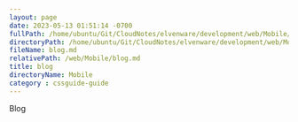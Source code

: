```yaml
---
layout: page
date: 2023-05-13 01:51:14 -0700
fullPath: /home/ubuntu/Git/CloudNotes/elvenware/development/web/Mobile/blog.md
directoryPath: /home/ubuntu/Git/CloudNotes/elvenware/development/web/Mobile
fileName: blog.md
relativePath: /web/Mobile/blog.md
title: blog
directoryName: Mobile
category : cssguide-guide
---
```


Blog
